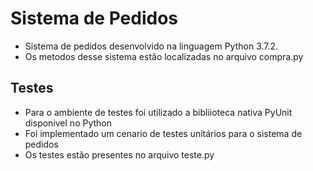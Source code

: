 # Sistema de Pedidos
* Sistema de pedidos desenvolvido na linguagem Python 3.7.2.  
* Os metodos desse sistema estão localizadas no arquivo compra.py

## Testes
* Para o ambiente de testes foi utilizado a bibliioteca nativa PyUnit disponivel no Python
* Foi implementado um cenario de testes unitários para o sistema de pedidos
* Os testes estão presentes no arquivo teste.py